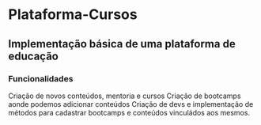 # Plataforma-Cursos
<h2>Implementação básica de uma plataforma de educação </h2>

<h3> Funcionalidades </h3>

Criação de novos conteúdos, mentoria e cursos
Criação de bootcamps aonde podemos adicionar conteúdos
Criação de devs e implementação de métodos para cadastrar bootcamps e conteúdos vinculádos aos mesmos.